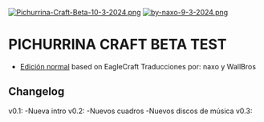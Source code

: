 [![Pichurrina-Craft-Beta-10-3-2024.png](https://i.postimg.cc/rmDbhJzB/Pichurrina-Craft-Beta-10-3-2024.png)](https://postimg.cc/WFPXz0G8)
[![by-naxo-9-3-2024.png](https://i.postimg.cc/sxPKkZPJ/by-naxo-9-3-2024.png)](https://postimg.cc/y3dF9xbJ)
# PICHURRINA CRAFT BETA TEST
- [Edición normal](https://nachi2267.github.io/PichurrinaCraft/)
based on EagleCraft
Traducciones por: naxo y WallBros

## Changelog
v0.1: -Nueva intro 
v0.2: -Nuevos cuadros
      -Nuevos discos de música
v0.3: 
